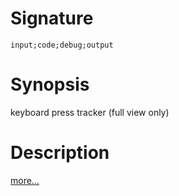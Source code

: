 # Signature
```vikid-signature
input;code;debug;output
```

# Synopsis
keyboard press tracker (full view only)

# Description

[more...](https://developer.mozilla.org/en-US/docs/Web/API/KeyboardEvent/code#try_it_out)